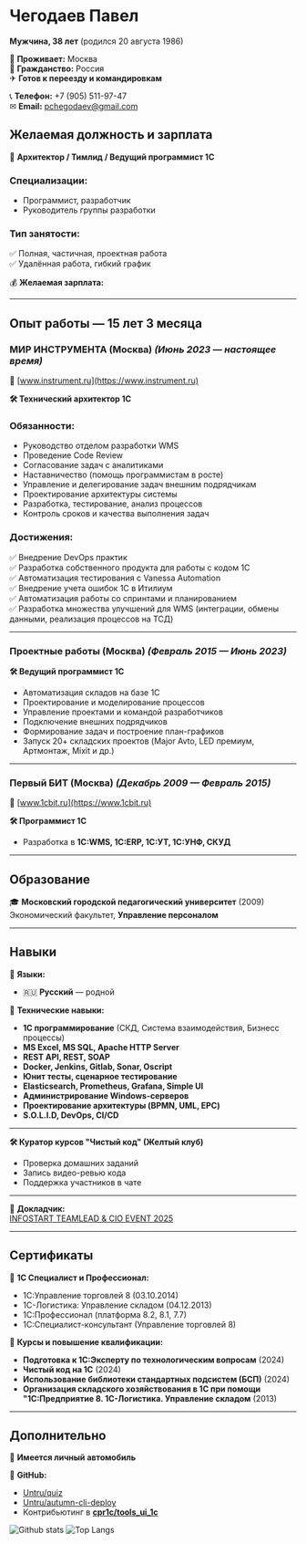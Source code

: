 
# **Чегодаев Павел**  
**Мужчина, 38 лет** (родился 20 августа 1986)  

📍 **Проживает:** Москва  
📜 **Гражданство:** Россия  
✈  **Готов к переезду и командировкам**  

📞 **Телефон:** +7 (905) 511-97-47  
✉ **Email:** pchegodaev@gmail.com  

## **Желаемая должность и зарплата**  
🔹 **Архитектор / Тимлид / Ведущий программист 1С**  

### **Специализации:**  
- Программист, разработчик  
- Руководитель группы разработки  

### **Тип занятости:**  
✅ Полная, частичная, проектная работа  
✅ Удалённая работа, гибкий график  

💰 **Желаемая зарплата:** 

---

## **Опыт работы — 15 лет 3 месяца**  

### **МИР ИНСТРУМЕНТА (Москва)** _(Июнь 2023 — настоящее время)_  
🔗 [www.instrument.ru](https://www.instrument.ru)  

**🛠 Технический архитектор 1С**  

### **Обязанности:**  
- Руководство отделом разработки WMS  
- Проведение Code Review 
- Согласование задач с аналитиками  
- Наставничество (помощь программистам в росте)  
- Управление и делегирование задач внешним подрядчикам  
- Проектирование архитектуры системы  
- Разработка, тестирование, анализ процессов  
- Контроль сроков и качества выполнения задач  

### **Достижения:**  
✅ Внедрение DevOps практик  
✅ Разработка собственного продукта для работы с кодом 1С  
✅ Автоматизация тестирования с Vanessa Automation  
✅ Внедрение учета ошибок 1С в Итилиум  
✅ Автоматизация работы со спринтами и планированием  
✅ Разработка множества улучшений для WMS (интеграции, обмены данными, реализация процессов на ТСД)  

---

### **Проектные работы (Москва)** _(Февраль 2015 — Июнь 2023)_  
**🛠 Ведущий программист 1С**  
- Автоматизация складов на базе 1С  
- Проектирование и моделирование процессов  
- Управление проектами и командой разработчиков  
- Подключение внешних подрядчиков  
- Формирование задач и построение план-графиков  
- Запуск 20+ складских проектов (Major Avto, LED премиум, Артмонтаж, Mixit и др.)  

---

### **Первый БИТ (Москва)** _(Декабрь 2009 — Февраль 2015)_  
🔗 [www.1cbit.ru](https://www.1cbit.ru)  

**🛠 Программист 1С**  
- Разработка в **1C:WMS, 1C:ERP, 1C:УТ, 1C:УНФ, СКУД**  

---

## **Образование**  
🎓 **Московский городской педагогический университет** (2009)  
Экономический факультет, **Управление персоналом**  

---

## **Навыки**  

🔹 **Языки:**  
- 🇷🇺 **Русский** — родной  

🔹 **Технические навыки:**  
- **1С программирование** (СКД, Система взаимодействия, Бизнесс процессы)  
- **MS Excel, MS SQL, Apache HTTP Server**  
- **REST API, REST, SOAP**  
- **Docker, Jenkins, Gitlab, Sonar, Oscript**  
- **Юнит тесты, сценарное тестирование**  
- **Elasticsearch, Prometheus, Grafana, Simple UI**  
- **Администрирование Windows-серверов**  
- **Проектирование архитектуры (BPMN, UML, EPC)**  
- **S.O.L.I.D, DevOps, CI/CD**  

---

**🛠 Куратор курсов "Чистый код" (Желтый клуб)**  
- Проверка домашних заданий  
- Запись видео-ревью кода  
- Поддержка участников в чате  

---
🔗 **Докладчик:**  
[INFOSTART TEAMLEAD & CIO EVENT 2025](https://event.infostart.ru/teamlead_2025/agenda/2246651/)  

---

## **Сертификаты**  
📜 **1С Специалист и Профессионал:**  
- 1С:Управление торговлей 8 (03.10.2014)  
- 1С-Логистика: Управление складом (04.12.2013)  
- 1С:Профессионал (платформа 8.2, 8.1, 7.7)  
- 1С:Специалист-консультант (Управление торговлей 8)  

📜 **Курсы и повышение квалификации:**  
- **Подготовка к 1С:Эксперту по технологическим вопросам** (2024)
- **Чистый код на 1С** (2024)  
- **Использование библиотеки стандартных подсистем (БСП)** (2024)  
- **Организация складского хозяйствования в 1С при помощи "1С:Предприятие 8. 1С-Логистика. Управление складом** (2013)  

---

## **Дополнительно**  

🚗 **Имеется личный автомобиль**  

🔗 **GitHub:**  
- [Untru/quiz](https://github.com/Untru/quiz)  
- [Untru/autumn-cli-deploy](https://github.com/Untru/autumn-cli-deploy)  
- Контрибьютинг в **[cpr1c/tools_ui_1c](https://github.com/cpr1c/tools_ui_1c)**  

![Github stats](https://github-readme-stats.vercel.app/api?username=Untru&show_icons=true)
![Top Langs](https://github-readme-stats.vercel.app/api/top-langs/?username=Untru&hide=TeX&layout=compact)
